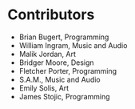 # Contributors

- Brian Bugert, Programming
- William Ingram, Music and Audio
- Malik Jordan, Art
- Bridger Moore, Design
- Fletcher Porter, Programming
- S.A.M., Music and Audio
- Emily Solis, Art
- James Stojic, Programming
